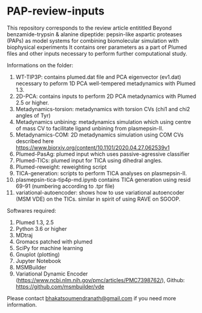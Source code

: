 # PAP-review-inputs

This repository corresponds to the review article entititled Beyond benzamide-trypsin & alanine dipeptide: pepsin-like aspartic proteases (PAPs) as model systems for combining biomolecular simulation with biophysical experiments
It contains orer parameters as a part of Plumed files and other inputs necessary to perform further computational  study.

Informations on the folder:

1. WT-TIP3P: contains plumed.dat file and PCA eigenvector (ev1.dat) necessary to peform 1D PCA well-tempered metadynamics with Plumed 1.3. 
2. 2D-PCA: contains inputs to perform 2D PCA metadynamics with Plumed 2.5 or higher.
3. Metadynamics-torsion: metadynamics with torsion CVs (chi1 and chi2 angles of Tyr)
4. Metadynamics unbining: metadynamics simulation which using centre of mass CV to facilitate ligand unbining from plasmepsin-II.
5. Metadynamics-COM: 2D metadynamics simulation using COM CVs described here https://www.biorxiv.org/content/10.1101/2020.04.27.062539v1 
6. Plumed-PasAg: plumed input which uses passive-agressive classifier
7. Plumed-TICs: plumed input for TICA using dihedral angles.
8. Plumed-reweight: reweighting script
9. TICA-generation: scripts to perform TICA analyses on plasmepsin-II.
10. plasmepsin-tica-tip4p-md.ipynb contains TICA generation using resid 69-91 (numbering according to .tpr file)
11. variational-autoencoder: shows how to use variational autoencoder (MSM VDE) on the TICs. similar in spirit of using RAVE on SGOOP.

Softwares required:
1. Plumed 1.3, 2.5 
2. Python 3.6 or higher
3. MDtraj
4. Gromacs patched with plumed
5. SciPy for machine learning
6. Gnuplot (plotting)
7. Jupyter Notebook
8. MSMBuilder
9. Variational Dynamic Encoder (https://www.ncbi.nlm.nih.gov/pmc/articles/PMC7398762/), Github: https://github.com/msmbuilder/vde

Please contact bhakatsoumendranath@gmail.com if you need more information.

